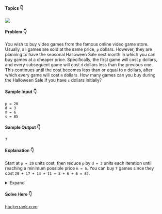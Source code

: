 #### Topics :point_down:
![](https://img.shields.io/badge/-math-wheat)

#### Problem :point_down:
You wish to buy video games from the famous online video game store. Usually, all games are sold at the same price, `p` dollars. However, they are planning to have the seasonal Halloween Sale next month in which you can buy games at a cheaper price. Specifically, the first game will cost `p` dollars, and every subsequent game will cost `d` dollars less than the previous one. This continues until the cost becomes less than or equal to `m` dollars, after which every game will cost `m` dollars. How many games can you buy during the Halloween Sale if you have `s` dollars initially?
#### Sample Input :point_down:
```
p = 20
d = 3
m = 6
s = 85
```
#### Sample Output :point_down:
```
7
```
#### Explanation :point_down:
Start at `p = 20` units cost, then reduce `p` by `d = 3` units each iteration until reaching a minimum possible price `m = 6`.
You can buy `7` games since they cost `20 + 17 + 14 + 11 + 8 + 6 + 6 = 82`.
<details>
<summary>Expand</summary>

#### Python :point_down:
```py
def solve(p, d, m, s):
    g = 0
    while s >= p:
        s -= p
        p = max(p - d, m)
        g += 1
    
    return g
```
#### Time Complexity :point_down:
```
O(n)
```
#### Space Complexity :point_down:
```
o(1)
```
#### Python :point_down:
```py
def solve(p, d, m, s):
    if s < p:
        n = 0
    else:
        n = 1 + (p - m) // d
        t = n * (2 * p - (n - 1) * d) // 2
        if s >= t:
            n += (s - t) // m
        else:
            b = 2 * p + d
            n = int((b - sqrt(b * b - 8 * d * s)) / (2 * d))
    
    return n
```
#### Time Complexity :point_down:
```
O(1)
```
#### Space Complexity :point_down:
```
o(1)
```
#### Reference :point_down:
[hackerrank.com](https://www.hackerrank.com/challenges/halloween-sale/forum/comments/459255)
</details>

#### Solve Here :point_down:
[hackerrank.com](https://www.hackerrank.com/challenges/halloween-sale/problem)
